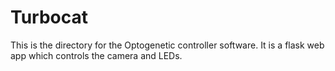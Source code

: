 # Turbocat

This is the directory for the Optogenetic controller software. It is a flask web app which controls the camera and LEDs.
